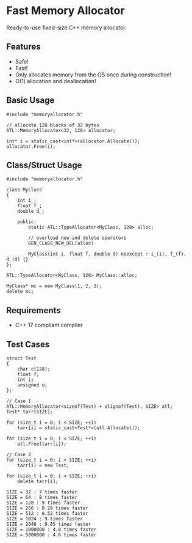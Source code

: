 # Fast Memory Allocator

Ready-to-use fixed-size C++ memory allocator.

## Features

- Safe!
- Fast!
- Only allocates memory from the OS once during construction!
- O(1) allocation and deallocation!

## Basic Usage
    #include "memoryallocator.h"
    
    // allocate 128 blocks of 32 bytes
    ATL::MemoryAllocator<32, 128> allocator;

    int* i = static_cast<int*>(allocator.Allocate());
    allocator.Free(i);

## Class/Struct Usage

    #include "memoryallocator.h"

    class MyClass
    {
        int i_;
        float f_;
        double d_;

        public:
            static ATL::TypeAllocator<MyClass, 128> alloc;

            // overload new and delete operators
            GEN_CLASS_NEW_DEL(alloc)

            MyClass(int i, float f, double d) noexcept : i_(i), f_(f), d_(d) {}
    };

    ATL::TypeAllocator<MyClass, 128> MyClass::alloc;

    MyClass* mc = new MyClass(1, 2, 3);
    delete mc;

## Requirements

- C++ 17 compliant compiler

## Test Cases

    struct Test
    {
        char c[128];
        float f;
        int i;
        unsigned u;
    };

    // Case 1
    ATL::MemoryAllocator<sizeof(Test) + alignof(Test), SIZE> atl;
    Test* tarr[SIZE];

    for (size_t i = 0; i < SIZE; ++i)
        tarr[i] = static_cast<Test*>(atl.Allocate());

    for (size_t i = 0; i < SIZE; ++i)
        atl.Free(tarr[i]);

    // Case 2
    for (size_t i = 0; i < SIZE; ++i)
        tarr[i] = new Test;

    for (size_t i = 0; i < SIZE; ++i)
        delete tarr[i];

    SIZE = 32 : 7 times faster
    SIZE = 64 : 8 times faster
    SIZE = 128 : 9 times faster
    SIZE = 256 : 8.29 times faster
    SIZE = 512 : 8.52 times faster
    SIZE = 1024 : 9 times faster
    SIZE = 2048 : 9.85 times faster
    SIZE = 1000000 : 4.8 times faster
    SIZE = 5000000 : 4.6 times faster

